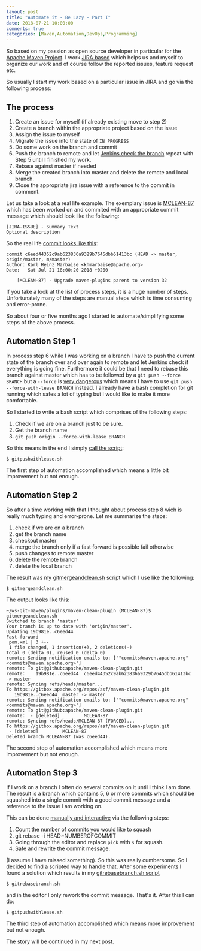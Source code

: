 ```yaml
---
layout: post
title: "Automate it - Be Lazy - Part I"
date: 2018-07-21 10:00:00
comments: true
categories: [Maven,Automation,DevOps,Programming]
---
```

So based on my passion as open source developer in particular for 
the [Apache Maven Project][maven-project]. I work [JIRA based][jira]
which helps us and myself to organize our work and of course follow 
the reported issues, feature request etc.

So usually I start my work based on a particular issue in JIRA and go via
the following process:

The process
-----------
1. Create an issue for myself (if already existing move to step 2)
2. Create a branch within the appropriate project based on the issue 
3. Assign the issue to myself
4. Migrate the issue into the state of `IN PROGRESS`
5. Do some work on the branch and commit
6. Push the branch to remote and let [Jenkins check the branch][jenkins-ci]
   repeat with Step 5 until I finished my work.
7. Rebase against master if needed
8. Merge the created branch into master
   and delete the remote and local branch.
9. Close the appropriate jira issue with a reference to the
   commit in comment.

<!-- more -->

Let us take a look at a real life example. The exemplary issue is
[MCLEAN-87][mclean-87] which has been worked on and commited with an
appropriate commit message which should look like the following:

```
[JIRA-ISSUE] - Summary Text
Optional description
```
So the real life [commit looks like this][commit-example]:
```
commit c6eed44352c9ab623836a9329b7645dbb61413bc (HEAD -> master, origin/master, m/master)
Author: Karl Heinz Marbaise <khmarbaise@apache.org>
Date:   Sat Jul 21 18:00:20 2018 +0200

    [MCLEAN-87] - Upgrade maven-plugins parent to version 32
```

If you take a look at the list of process steps, it is a huge number of steps.
Unfortunately many of the steps are manual steps which is time consuming 
and error-prone.

So about four or five months ago I started to automate/simplifying some steps
of the above process.


Automation Step 1
-----------------
In process step 6 while I was working on a branch 
I have to push the current state of the branch over and over again
to remote and let Jenkins check if everything is going fine.
Furthermore it could be that I need to rebase this branch 
against master which has to be followed by a `git push --force BRANCH`
but a `--force` is [very dangerous][danger-force] which means I have to use 
`git push --force-with-lease BRANCH` instead. I already have a bash 
completion for git running which safes a lot of typing but I would 
like to make it more comfortable.

So I started to write a bash script which 
comprises of the following steps:

1. Check if we are on a branch just to be sure.
2. Get the branch name
3. `git push origin --force-with-lease BRANCH`

So this means in the end I simply [call the script][gitpushwithlease]:
```
$ gitpushwithlease.sh
```
The first step of automation accomplished which means a little bit improvement
but not enough.

Automation Step 2
-----------------
So after a time working with that I thought about process step 8 wich is really
much typing and error-prone. Let me summarize the steps:

1. check if we are on a branch
2. get the branch name
3. checkout master
4. merge the branch only if a fast forward is possible fail otherwise
5. push changes to remote master
6. delete the remote branch
7. delete the local branch

The result was my [gitmergeandclean.sh][gitmergeandclean] script which I 
use like the following:

```
$ gitmergeandclean.sh
```

The output looks like this:
```
~/ws-git-maven/plugins/maven-clean-plugin (MCLEAN-87)$ gitmergeandclean.sh
Switched to branch 'master'
Your branch is up to date with 'origin/master'.
Updating 19b981e..c6eed44
Fast-forward
 pom.xml | 3 +--
 1 file changed, 1 insertion(+), 2 deletions(-)
Total 0 (delta 0), reused 0 (delta 0)
remote: Sending notification emails to: ['"commits@maven.apache.org" <commits@maven.apache.org>']
remote: To git@github:apache/maven-clean-plugin.git
remote:    19b981e..c6eed44  c6eed44352c9ab623836a9329b7645dbb61413bc -> master
remote: Syncing refs/heads/master...
To https://gitbox.apache.org/repos/asf/maven-clean-plugin.git
   19b981e..c6eed44  master -> master
remote: Sending notification emails to: ['"commits@maven.apache.org" <commits@maven.apache.org>']
remote: To git@github:apache/maven-clean-plugin.git
remote:  - [deleted]         MCLEAN-87
remote: Syncing refs/heads/MCLEAN-87 (FORCED)...
To https://gitbox.apache.org/repos/asf/maven-clean-plugin.git
 - [deleted]         MCLEAN-87
Deleted branch MCLEAN-87 (was c6eed44). 
```

The second step of automation accomplished which means more improvement
but not enough.


Automation Step 3
-----------------
If I work on a branch I often do several commits on it until
I think I am done. The result is a branch which contains 5, 6 or more 
commits which should be squashed into a single commit with a
good commit message and a reference to the issue I am working on.

This can be done [manually and interactive][git-rebase] via the following steps:

1. Count the number of commits you would like to squash
2. git rebase -i HEAD~NUMBEROFCOMMIT
3. Going through the editor and replace `pick` with `s` for squash.
4. Safe and rewrite the commit message.

(I assume I have missed something).
So this was really cumbersome. So I decided to find a scripted way to handle that.
After some experiments I found a solution which results in my [gitrebasebranch.sh script][gitrebasebranch]

```
$ gitrebasebranch.sh
```
and in the editor I only rework the commit message. That's it. After this I can
do:
```
$ gitpushwithlease.sh
```

The third step of automation accomplished which means more improvement
but not enough.

The story will be continued in my next post.


[maven-project]: https://maven.apache.org
[jira]: https://issues.apache.org/jira/secure/BrowseProjects.jspa?selectedCategory=10510&selectedProjectType=all
[jenkins-ci]: https://builds.apache.org/view/M-R/view/Maven/job/maven-box/job/maven-ejb-plugin/
[mclean-87]: https://issues.apache.org/jira/browse/MCLEAN-87
[commit-example]: https://gitbox.apache.org/repos/asf?p=maven-clean-plugin.git;a=commitdiff;h=c6eed44352c9ab623836a9329b7645dbb61413bc
[gitpushwithlease]: https://github.com/khmarbaise/automation-scripts/blob/f82324c08079df49cfdeb60539492b778c5f7445/gitpushwithlease.sh
[gitmergeandclean]: https://github.com/khmarbaise/automation-scripts/blob/5e3545d17805ab768edcafd89c4ba1e76af8b82e/gitmergeandclean.sh
[gitrebasebranch]: https://github.com/khmarbaise/automation-scripts/blob/4ecc12d800603d5538564c64cbd9513aa907e3b8/gitrebasebranch.sh
[danger-force]: https://developer.atlassian.com/blog/2015/04/force-with-lease/
[git-rebase]: https://git-scm.com/book/en/v2/Git-Tools-Rewriting-History#_squashing
